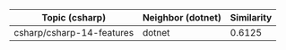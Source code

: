 | Topic (csharp) | Neighbor (dotnet) | Similarity |
|-------------|-------------------|------------|
| csharp/csharp-14-features | dotnet | 0.6125 |
